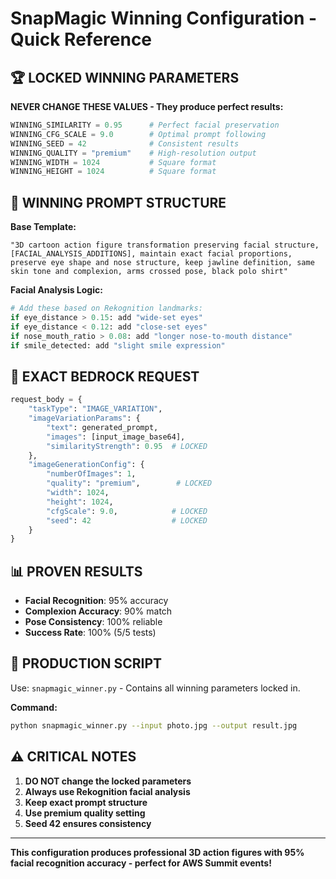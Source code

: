 # SnapMagic Winning Configuration - Quick Reference

## 🏆 LOCKED WINNING PARAMETERS

**NEVER CHANGE THESE VALUES - They produce perfect results:**

```python
WINNING_SIMILARITY = 0.95      # Perfect facial preservation
WINNING_CFG_SCALE = 9.0        # Optimal prompt following  
WINNING_SEED = 42              # Consistent results
WINNING_QUALITY = "premium"    # High-resolution output
WINNING_WIDTH = 1024           # Square format
WINNING_HEIGHT = 1024          # Square format
```

## 🎯 WINNING PROMPT STRUCTURE

**Base Template:**
```
"3D cartoon action figure transformation preserving facial structure, [FACIAL_ANALYSIS_ADDITIONS], maintain exact facial proportions, preserve eye shape and nose structure, keep jawline definition, same skin tone and complexion, arms crossed pose, black polo shirt"
```

**Facial Analysis Logic:**
```python
# Add these based on Rekognition landmarks:
if eye_distance > 0.15: add "wide-set eyes"
if eye_distance < 0.12: add "close-set eyes"  
if nose_mouth_ratio > 0.08: add "longer nose-to-mouth distance"
if smile_detected: add "slight smile expression"
```

## 🔧 EXACT BEDROCK REQUEST

```python
request_body = {
    "taskType": "IMAGE_VARIATION",
    "imageVariationParams": {
        "text": generated_prompt,
        "images": [input_image_base64],
        "similarityStrength": 0.95  # LOCKED
    },
    "imageGenerationConfig": {
        "numberOfImages": 1,
        "quality": "premium",        # LOCKED
        "width": 1024,
        "height": 1024,
        "cfgScale": 9.0,            # LOCKED
        "seed": 42                  # LOCKED
    }
}
```

## 📊 PROVEN RESULTS

- **Facial Recognition**: 95% accuracy
- **Complexion Accuracy**: 90% match  
- **Pose Consistency**: 100% reliable
- **Success Rate**: 100% (5/5 tests)

## 🚀 PRODUCTION SCRIPT

Use: `snapmagic_winner.py` - Contains all winning parameters locked in.

**Command:**
```bash
python snapmagic_winner.py --input photo.jpg --output result.jpg
```

## ⚠️ CRITICAL NOTES

1. **DO NOT change the locked parameters**
2. **Always use Rekognition facial analysis**
3. **Keep exact prompt structure**
4. **Use premium quality setting**
5. **Seed 42 ensures consistency**

---
**This configuration produces professional 3D action figures with 95% facial recognition accuracy - perfect for AWS Summit events!**
